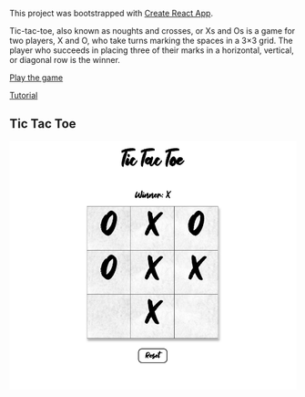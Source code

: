 This project was bootstrapped with [Create React App](https://github.com/facebook/create-react-app).

Tic-tac-toe, also known as noughts and crosses, or Xs and Os is a game for two players, X and O, who take turns marking the spaces in a 3×3 grid. The player who succeeds in placing three of their marks in a horizontal, vertical, or diagonal row is the winner.

[Play the game](http://tic-tac-toe-sk.surge.sh/)

[Tutorial](https://reactjs.org/docs/create-a-new-react-app.html)

## Tic Tac Toe

<p align="center">
<img src="Screenshot_TTT.png" alt="screenshot" width="600"/>
</p>
